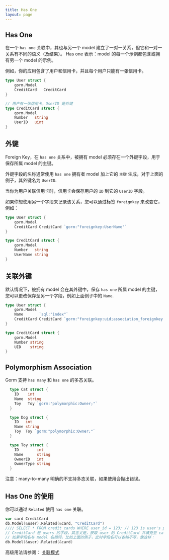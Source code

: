 ```yaml
---
title: Has One
layout: page
---
```


## Has One

在一个 `has one` 关联中，其也与另一个 model 建立了一对一关系，但它和一对一关系有不同的语义（及结果）。 Has one 表示：model 的每一个示例都包含或拥有另一个 model 的示例。

例如，你的应用包含了用户和信用卡，并且每个用户只能有一张信用卡。

```go
type User struct {
    gorm.Model
    CreditCard   CreditCard
}

// 用户有一张信用卡，UserID 是外键
type CreditCard struct {
    gorm.Model
    Number   string
    UserID   uint
}
```

## 外键

Foreign Key，在 `has one` 关系中，被拥有 model 必须存在一个外键字段，用于保存所属 model 的主键。

外键字段的名称通常使用 `has one` 拥有者 model 加上它的 `主键` 生成，对于上面的例子，其外键名为 `UserID`.

当你为用户关联信用卡时，信用卡会保存用户的 `ID` 到它的 `UserID` 字段。

如果你想使用另一个字段来记录该关系，您可以通过标签 `foreignkey` 来改变它， 例如：

```go
type User struct {
    gorm.Model
    CreditCard CreditCard `gorm:"foreignkey:UserName"`
}

type CreditCard struct {
    gorm.Model
    Number   string
    UserName string
}
```

## 关联外键

默认情况下，被拥有 model 会在其外键中，保存 `has one` 所属 model 的主键，您可以更改保存至另一个字段，例如上面例子中的 `Name`.

```go
type User struct {
    gorm.Model
    Name       `sql:"index"`
    CreditCard CreditCard `gorm:"foreignkey:uid;association_foreignkey:name"`
}

type CreditCard struct {
    gorm.Model
    Number string
    UID    string
}
```

## Polymorphism Association

Gorm 支持 `has many` 和 `has one` 的多态关联。

```go
  type Cat struct {
    ID    int
    Name  string
    Toy   Toy `gorm:"polymorphic:Owner;"`
  }

  type Dog struct {
    ID   int
    Name string
    Toy  Toy `gorm:"polymorphic:Owner;"`
  }

  type Toy struct {
    ID        int
    Name      string
    OwnerID   int
    OwnerType string
  }
```

注意：many-to-many 明确的不支持多态关联，如果使用会抛出错误。

## Has One 的使用

你可以通过 `Related` 使用 `has one` 关联。

```go
var card CreditCard
db.Model(&user).Related(&card, "CreditCard")
//// SELECT * FROM credit_cards WHERE user_id = 123; // 123 is user's primary key
// CreditCard 是 users 的字段，其含义是，获取 user 的 CreditCard 并填充至 card 变量
// 如果字段名与 model 名相同，比如上面的例子，此时字段名可以省略不写，像这样：
db.Model(&user).Related(&card)
```

高级用法请参阅： [关联模式](/docs/associations.html#Association-Mode)